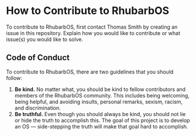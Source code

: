# How to Contribute to RhubarbOS
To contribute to RhubarbOS, first contact Thomas Smith by creating an issue in
this repository. Explain how you would like to contribute or what issue(s) you
would like to solve.

## Code of Conduct
To contribute to RhubarbOS, there are two guidelines that you should follow:
 1. **Be kind.** No matter what, you should be kind to fellow contributors and
    members of the RhubarbOS community. This includes being welcoming, being
    helpful, and avoiding insults, personal remarks, sexism, racism, and
    discrimination.
 2. **Be truthful.** Even though you should always be kind, you should not lie
    or hide the truth to accomplish this. The goal of this project is to develop
    an OS &mdash; side-stepping the truth will make that goal hard to
    accomplish.
